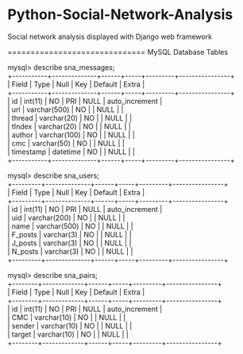 Python-Social-Network-Analysis
==============================

Social network analysis displayed with Django web framework

==============================
MySQL Database Tables

mysql> describe sna_messages;                                                                                                                                        
+-----------+--------------+------+-----+---------+----------------+                                                                                                 
| Field     | Type         | Null | Key | Default | Extra          |                                                                                                 
+-----------+--------------+------+-----+---------+----------------+                                                                                                 
| id        | int(11)      | NO   | PRI | NULL    | auto_increment |                                                                                                 
| url       | varchar(500) | NO   |     | NULL    |                |                                                                                                 
| thread    | varchar(20)  | NO   |     | NULL    |                |                                                                                                 
| tIndex    | varchar(20)  | NO   |     | NULL    |                |                                                                                                 
| author    | varchar(100) | NO   |     | NULL    |                |                                                                                                 
| cmc       | varchar(50)  | NO   |     | NULL    |                |                                                                                                 
| timestamp | datetime     | NO   |     | NULL    |                |                                                                                                 
+-----------+--------------+------+-----+---------+----------------+ 

mysql> describe sna_users;                                                                                                                                           
+---------+--------------+------+-----+---------+----------------+                                                                                                   
| Field   | Type         | Null | Key | Default | Extra          |                                                                                                   
+---------+--------------+------+-----+---------+----------------+                                                                                                   
| id      | int(11)      | NO   | PRI | NULL    | auto_increment |                                                                                                   
| uid     | varchar(200) | NO   |     | NULL    |                |                                                                                                   
| name    | varchar(500) | NO   |     | NULL    |                |                                                                                                   
| F_posts | varchar(3)   | NO   |     | NULL    |                |                                                                                                   
| J_posts | varchar(3)   | NO   |     | NULL    |                |                                                                                                   
| N_posts | varchar(3)   | NO   |     | NULL    |                |                                                                                                   
+---------+--------------+------+-----+---------+----------------+ 

mysql> describe sna_pairs;                                                                                                                                           
+--------+-------------+------+-----+---------+----------------+                                                                                                     
| Field  | Type        | Null | Key | Default | Extra          |                                                                                                     
+--------+-------------+------+-----+---------+----------------+                                                                                                     
| id     | int(11)     | NO   | PRI | NULL    | auto_increment |                                                                                                     
| CMC    | varchar(10) | NO   |     | NULL    |                |                                                                                                     
| sender | varchar(10) | NO   |     | NULL    |                |                                                                                                     
| target | varchar(10) | NO   |     | NULL    |                |                                                                                                     
+--------+-------------+------+-----+---------+----------------+ 

